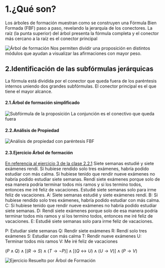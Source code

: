 # 1.¿Qué son?
Los árboles de formación muestran como se construyen una Fórmula Bien Formada (FBF) paso a paso, revelando la jerarquía de los conectores. La raíz (la punta superior) del árbol presenta la fórmula completa y el conector más cercano a la raíz es el conector principal

![Árbol de formación](LOG.2.4.fa.png)
Nos permiten dividir una proposición en distintos módulos que ayudan a visualizar las afirmaciones con mayor peso.
## 2.Identificación de las subfórmulas jerárquicas
La fórmula está dividida por el conector que queda fuera de los paréntesis internos uniendo dos grandes subfórmulas. El conector principal es el que tiene el mayor alcance.
#### 2.1.Árbol de formación simplificado
![Subfórmula de la proposición](LOG.2.4.fb.png)
La conjunción es el conectivo que queda fuera
#### 2.2.Análisis de Propiedad
![Análisis de propiedad con paréntesis FBF](LOG.2.4.fc.png)
#### 2.3.Ejercicio Árbol de formación
[En referencia al ejercicio 3 de la clase 2.2.1](<LOG.2.2.1.Ejercicios Morfologia>)
Siete semanas estudié y siete exámenes rendí. Si hubiese rendido solo tres exámenes, habría podido estudiar con más calma. Si hubiese tenido que rendir nueve exámenes no habría podido estudiar siete semanas. Rendí siete exámenes porque solo de esa manera podría terminar todos mis ramos y si los termino todos, entonces me iré feliz de vacaciones. Estudié siete semanas solo para irme feliz de vacaciones.
A: Siete semanas estudié y siete exámenes rendí.
B: Si hubiese rendido solo tres exámenes, habría podido estudiar con más calma.
C: Si hubiese tenido que rendir nueve exámenes no habría podido estudiar siete semanas.
D: Rendí siete exámenes porque solo de esa manera podría terminar todos mis ramos y si los termino todos, entonces me iré feliz de vacaciones.
E: Estudié siete semanas solo para irme feliz de vacaciones.

P: Estudiar siete semanas 
Q: Rendir siete exámenes
R: Rendí solo tres exámenes
S: Estudiar con más calma
T: Rendir nueve exámenes
U: Terminar todos mis ramos
V: Me iré feliz de vacaciones

$(P\land Q)\land [(R\rightarrow S)\land(T\rightarrow \neg P)]\land [(Q\leftrightarrow U)\land (U\rightarrow V)]\land (P\rightarrow V)$

![Ejercicio Resuelto por Árbol de Formación](LOG.2.4.fd.png)